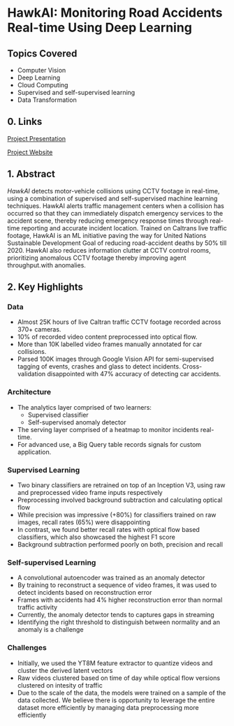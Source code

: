 # HawkAI: Monitoring Road Accidents Real-time Using Deep Learning

## Topics Covered

- Computer Vision
- Deep Learning
- Cloud Computing
- Supervised and self-supervised learning
- Data Transformation

## 0. Links

[Project Presentation](https://github.com/shahbakhthamdani/Projects/blob/master/Data%20Science%20Projects/7.%20Hawkai%20Accident%20Detection%20Using%20Deep%20Learning/HawkAI_%20Accident%20Detection%20using%20Deep%20Learning.pdf)

[Project Website](https://www.ischool.berkeley.edu/projects/2019/hawkai-monitoring-road-accidents-real-time-using-deep-learning)

## 1. Abstract

*HawkAI* detects motor-vehicle collisions using CCTV footage in real-time, using a combination of supervised and self-supervised machine learning techniques. HawkAI alerts traffic management centers when a collision has occurred so that they can immediately dispatch emergency services to the accident scene, thereby reducing emergency response times through real-time reporting and accurate incident location. Trained on Caltrans live traffic footage, HawkAI is an ML initiative paving the way for United Nations Sustainable Development Goal of reducing road-accident deaths by 50% till 2020. HawkAI also reduces information clutter at CCTV control rooms, prioritizing anomalous CCTV footage thereby improving agent throughput.with anomalies.

## 2. Key Highlights

### Data

- Almost 25K hours of live Caltran traffic CCTV footage recorded across 370+ cameras.
- 10% of recorded video content preprocessed into optical flow.
- More than 10K labelled video frames manually annotated for car collisions.
- Parsed 100K images through Google Vision API for semi-supervised tagging of events, crashes and glass to detect incidents. Cross-validation disappointed with 47% accuracy of detecting car accidents.

### Architecture

- The analytics layer comprised of two learners:
  - Supervised classifier
  - Self-supervised anomaly detector
- The serving layer comprised of a heatmap to monitor incidents real-time.
- For advanced use, a Big Query table records signals for custom application.

### Supervised Learning

- Two binary classifiers are retrained on top of an Inception V3, using raw and preprocessed video frame inputs respectively
- Preprocessing involved background subtraction and calculating optical flow
- While precision was impressive (+80%) for classifiers trained on raw images, recall rates (65%) were disappointing
- In contrast, we found better recall rates with optical flow based classifiers, which also showcased the highest F1 score
- Background subtraction performed poorly on both, precision and recall

### Self-supervised Learning

- A convolutional autoencoder was trained as an anomaly detector
- By training to reconstruct a sequence of video frames, it was used to detect incidents based on reconstruction error
- Frames with accidents had 4% higher reconstruction error than normal traffic activity
- Currently, the anomaly detector tends to captures gaps in streaming
- Identifying the right threshold to distinguish between normality and an anomaly is a challenge

### Challenges

- Initially, we used the YT8M feature extractor to quantize videos and cluster the derived latent vectors
- Raw videos clustered based on time of day while optical flow versions clustered on intesity of traffic
- Due to the scale of the data, the models were trained on a sample of the data collected. We believe there is opportunity to leverage the entire dataset more efficiently by managing data preprocessing more efficiently
  